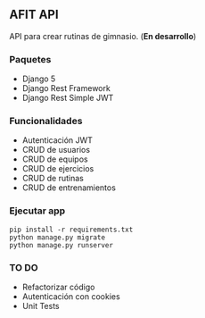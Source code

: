 ## AFIT API

API para crear rutinas de gimnasio. (**En desarrollo**)

### Paquetes

- Django 5
- Django Rest Framework
- Django Rest Simple JWT

### Funcionalidades

- Autenticación JWT
- CRUD de usuarios
- CRUD de equipos
- CRUD de ejercicios
- CRUD de rutinas
- CRUD de entrenamientos

### Ejecutar app

```
pip install -r requirements.txt
python manage.py migrate
python manage.py runserver
```

### TO DO

- Refactorizar código
- Autenticación con cookies
- Unit Tests